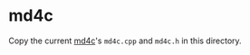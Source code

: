 # md4c

Copy the current [md4c](https://github.com/mity/md4c)'s `md4c.cpp` and `md4c.h` in this directory.

